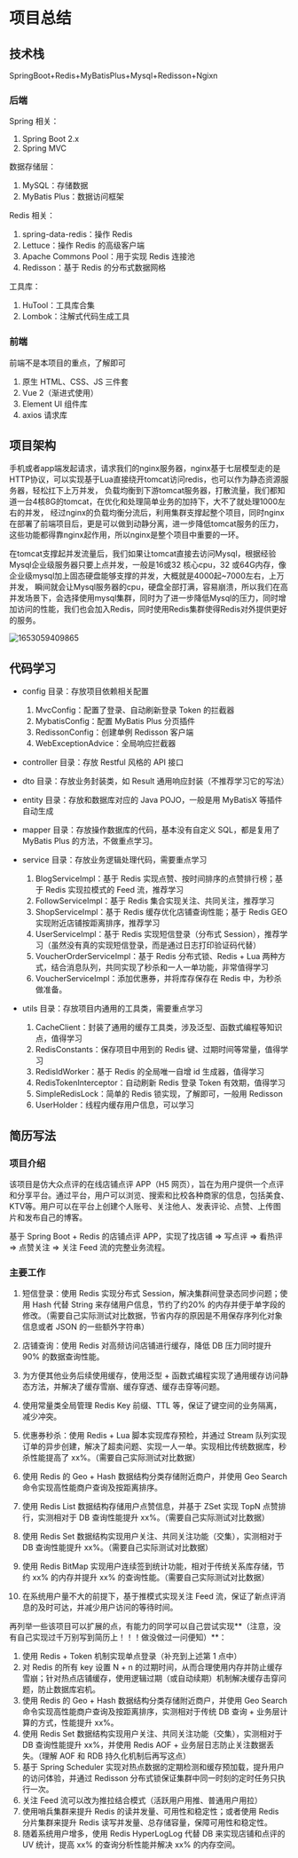 
# 项目总结
## 技术栈

SpringBoot+Redis+MyBatisPlus+Mysql+Redisson+Ngixn

### 后端

Spring 相关：

1. Spring Boot 2.x
2. Spring MVC

数据存储层：

1. MySQL：存储数据
2. MyBatis Plus：数据访问框架

Redis 相关：

1. spring-data-redis：操作 Redis
2. Lettuce：操作 Redis 的高级客户端
3. Apache Commons Pool：用于实现 Redis 连接池
4. Redisson：基于 Redis 的分布式数据网格

工具库：

1. HuTool：工具库合集
2. Lombok：注解式代码生成工具

### 前端

前端不是本项目的重点，了解即可

1. 原生 HTML、CSS、JS 三件套
2. Vue 2（渐进式使用）
3. Element UI 组件库
4. axios 请求库

## 项目架构

手机或者app端发起请求，请求我们的nginx服务器，nginx基于七层模型走的是HTTP协议，可以实现基于Lua直接绕开tomcat访问redis，也可以作为静态资源服务器，轻松扛下上万并发， 负载均衡到下游tomcat服务器，打散流量，我们都知道一台4核8G的tomcat，在优化和处理简单业务的加持下，大不了就处理1000左右的并发， 经过nginx的负载均衡分流后，利用集群支撑起整个项目，同时nginx在部署了前端项目后，更是可以做到动静分离，进一步降低tomcat服务的压力，这些功能都得靠nginx起作用，所以nginx是整个项目中重要的一环。

在tomcat支撑起并发流量后，我们如果让tomcat直接去访问Mysql，根据经验Mysql企业级服务器只要上点并发，一般是16或32 核心cpu，32 或64G内存，像企业级mysql加上固态硬盘能够支撑的并发，大概就是4000起~7000左右，上万并发， 瞬间就会让Mysql服务器的cpu，硬盘全部打满，容易崩溃，所以我们在高并发场景下，会选择使用mysql集群，同时为了进一步降低Mysql的压力，同时增加访问的性能，我们也会加入Redis，同时使用Redis集群使得Redis对外提供更好的服务。

![1653059409865](D:\文档\学习笔记\数据库\Redis\02-实战篇\讲义\Redis实战篇.assets\1653059409865.png)

## 代码学习

- config 目录：存放项目依赖相关配置
  1. MvcConfig：配置了登录、自动刷新登录 Token 的拦截器
  2. MybatisConfig：配置 MyBatis Plus 分页插件
  3. RedissonConfig：创建单例 Redisson 客户端
  4. WebExceptionAdvice：全局响应拦截器

- controller 目录：存放 Restful 风格的 API 接口
- dto 目录：存放业务封装类，如 Result 通用响应封装（不推荐学习它的写法）
- entity 目录：存放和数据库对应的 Java POJO，一般是用 MyBatisX 等插件自动生成
- mapper 目录：存放操作数据库的代码，基本没有自定义 SQL，都是复用了 MyBatis Plus 的方法，不做重点学习。
- service 目录：存放业务逻辑处理代码，需要重点学习
  1. BlogServiceImpl：基于 Redis 实现点赞、按时间排序的点赞排行榜；基于 Redis 实现拉模式的 Feed 流，推荐学习
  2. FollowServiceImpl：基于 Redis 集合实现关注、共同关注，推荐学习
  3. ShopServiceImpl：基于 Redis 缓存优化店铺查询性能；基于 Redis GEO 实现附近店铺按距离排序，推荐学习
  4. UserServiceImpl：基于 Redis 实现短信登录（分布式 Session），推荐学习（虽然没有真的实现短信登录，而是通过日志打印验证码代替）
  5. VoucherOrderServiceImpl：基于 Redis 分布式锁、Redis + Lua 两种方式，结合消息队列，共同实现了秒杀和一人一单功能，非常值得学习
  6. VoucherServiceImpl：添加优惠券，并将库存保存在 Redis 中，为秒杀做准备。

- utils 目录：存放项目内通用的工具类，需要重点学习
  1. CacheClient：封装了通用的缓存工具类，涉及泛型、函数式编程等知识点，值得学习
  2. RedisConstants：保存项目中用到的 Redis 键、过期时间等常量，值得学习
  3. RedisIdWorker：基于 Redis 的全局唯一自增 id 生成器，值得学习
  4. RedisTokenInterceptor：自动刷新 Redis 登录 Token 有效期，值得学习
  5. SimpleRedisLock：简单的 Redis 锁实现，了解即可，一般用 Redisson
  6. UserHolder：线程内缓存用户信息，可以学习

## 简历写法

### 项目介绍

该项目是仿大众点评的在线店铺点评 APP（H5 网页），旨在为用户提供一个点评和分享平台。通过平台，用户可以浏览、搜索和比校各种商家的信息，包括美食、KTV等。用户可以在平台上创建个人账号、关注他人、发表评论、点赞、上传图片和发布自己的博客。

基于 Spring Boot + Redis 的店铺点评 APP，实现了找店铺 => 写点评 => 看热评 => 点赞关注 => 关注 Feed 流的完整业务流程。

### 主要工作

1. 短信登录：使用 Redis 实现分布式 Session，解决集群间登录态同步问题；使用 Hash 代替 String 来存储用户信息，节约了约20% 的内存并便于单字段的修改。（需要自己实际测试对比数据，节省内存的原因是不用保存序列化对象信息或者 JSON 的一些额外字符串）

2. 店铺查询：使用 Redis 对高频访问店铺进行缓存，降低 DB 压力同时提升 90% 的数据查询性能。

3. 为方便其他业务后续使用缓存，使用泛型 + 函数式编程实现了通用缓存访问静态方法，并解决了缓存雪崩、缓存穿透、缓存击穿等问题。

4. 使用常量类全局管理 Redis Key 前缀、TTL 等，保证了键空间的业务隔离，减少冲突。

5. 优惠券秒杀：使用 Redis + Lua 脚本实现库存预检，并通过 Stream 队列实现订单的异步创建，解决了超卖问题、实现一人一单。实现相比传统数据库，秒杀性能提高了 xx%。（需要自己实际测试对比数据）

6. 使用 Redis 的 Geo + Hash 数据结构分类存储附近商户，并使用 Geo Search 命令实现高性能商户查询及按距离排序。

7. 使用 Redis List 数据结构存储用户点赞信息，并基于 ZSet 实现 TopN 点赞排行，实测相对于 DB 查询性能提升 xx%。（需要自己实际测试对比数据）

8. 使用 Redis Set 数据结构实现用户关注、共同关注功能（交集），实测相对于 DB 查询性能提升 xx%。（需要自己实际测试对比数据）

9. 使用 Redis BitMap 实现用户连续签到统计功能，相对于传统关系库存储，节约 xx% 的内存并提升 xx% 的查询性能。（需要自己实际测试对比数据）

10. 在系统用户量不大的前提下，基于推模式实现关注 Feed 流，保证了新点评消息的及时可达，并减少用户访问的等待时间。

    



再列举一些该项目可以扩展的点，有能力的同学可以自己尝试实现**（注意，没有自己实现过千万别写到简历上！！！做没做过一问便知）**：

1. 使用 Redis + Token 机制实现单点登录（补充到上述第 1 点中）
2. 对 Redis 的所有 key 设置 N + n 的过期时间，从而合理使用内存并防止缓存雪崩；针对热点店铺缓存，使用逻辑过期（或自动续期）机制解决缓存击穿问题，防止数据库宕机。
3. 使用 Redis 的 Geo + Hash 数据结构分类存储附近商户，并使用 Geo Search 命令实现高性能商户查询及按距离排序，实测相对于传统 DB 查询 + 业务层计算的方式，性能提升 xx%。
4. 使用 Redis Set 数据结构实现用户关注、共同关注功能（交集），实测相对于 DB 查询性能提升 xx%，并使用 Redis AOF + 业务层日志防止关注数据丢失。（理解 AOF 和 RDB 持久化机制后再写这点）
5. 基于 Spring Scheduler 实现对热点数据的定期检测和缓存预加载，提升用户的访问体验，并通过 Redisson 分布式锁保证集群中同一时刻的定时任务只执行一次。
6. 关注 Feed 流可以改为推拉结合模式（活跃用户用推、普通用户用拉）
7. 使用哨兵集群来提升 Redis 的读并发量、可用性和稳定性；或者使用 Redis 分片集群来提升 Redis 读写并发量、总存储容量，保障可用性和稳定性。
8. 随着系统用户增多，使用 Redis HyperLogLog 代替 DB 来实现店铺和点评的 UV 统计，提高 xx% 的查询分析性能并解决 xx% 的内存空间。
